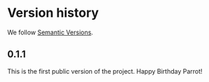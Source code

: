 # Version history
We follow [Semantic Versions](https://semver.org/).

## 0.1.1
This is the first public version of the project. Happy Birthday Parrot!
